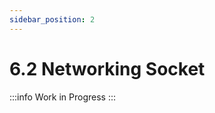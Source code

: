 ```yaml
---
sidebar_position: 2
---
```


# 6.2 Networking Socket

<!-- prettier-ignore -->
:::info
Work in Progress
:::
